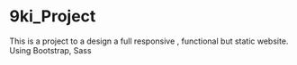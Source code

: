 # 9ki_Project
This is a project to a design a full responsive , functional but static website. Using Bootstrap, Sass
